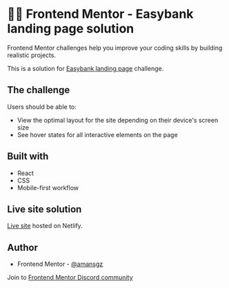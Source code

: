 # 👩‍💻 Frontend Mentor - Easybank landing page solution

Frontend Mentor challenges help you improve your coding skills by building realistic projects. 

This is a solution for [Easybank landing page](https://www.frontendmentor.io/challenges/easybank-landing-page-WaUhkoDN) challenge.


## The challenge

Users should be able to:

- View the optimal layout for the site depending on their device's screen size
- See hover states for all interactive elements on the page


## Built with

- React
- CSS
- Mobile-first workflow

## Live site solution

[Live site](https://easybank-landing-page-with-react.netlify.app/) hosted on Netlify.

## Author

- Frontend Mentor - [@amansgz](https://www.frontendmentor.io/profile/amansgz)

Join to [Frontend Mentor Discord community](https://discord.gg/UAfh3qzhYb)
